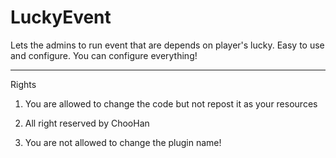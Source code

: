 ﻿# LuckyEvent

Lets the admins to run event that are depends on player's lucky. Easy to use and configure. You can configure everything!

<hr>
<bold>Rights</bold>

1. You are allowed to change the code but not repost it as your resources

2. All right reserved by ChooHan

3. You are not allowed to change the plugin name!
